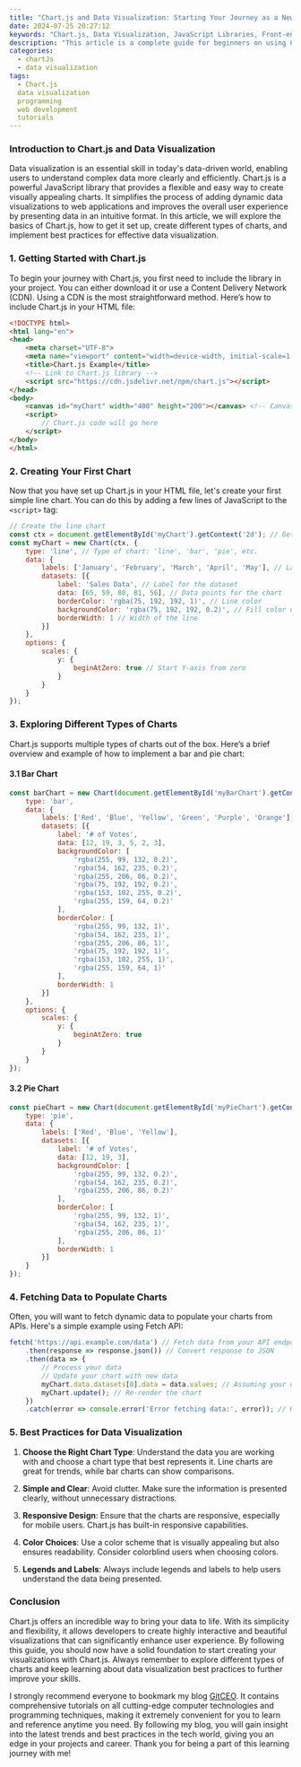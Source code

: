 ```yaml
---
title: "Chart.js and Data Visualization: Starting Your Journey as a Newbie"
date: 2024-07-25 20:27:12
keywords: "Chart.js, Data Visualization, JavaScript Libraries, Front-end Development, Data Representation, Tutorials"
description: "This article is a complete guide for beginners on using Chart.js for data visualization. It covers the basics of Chart.js, how to set it up, creating various types of charts, and best practices to enhance user experience in data representation. Chart.js is a powerful JavaScript library that allows you to create beautiful and responsive charts effortlessly. With this tutorial, you will learn about different types of charts, how to fetch data, and how to customize your visuals to convey the message effectively. Whether you are working on a small project or a larger web application, mastering Chart.js will significantly enhance the way you present data, making your work stand out."
categories:
  - chartJs
  - data visualization
tags:
  - Chart.js
  data visualization
  programming
  web development
  tutorials
---
```


### Introduction to Chart.js and Data Visualization

Data visualization is an essential skill in today's data-driven world, enabling users to understand complex data more clearly and efficiently. Chart.js is a powerful JavaScript library that provides a flexible and easy way to create visually appealing charts. It simplifies the process of adding dynamic data visualizations to web applications and improves the overall user experience by presenting data in an intuitive format. In this article, we will explore the basics of Chart.js, how to get it set up, create different types of charts, and implement best practices for effective data visualization.

<!-- more -->

### 1. Getting Started with Chart.js

To begin your journey with Chart.js, you first need to include the library in your project. You can either download it or use a Content Delivery Network (CDN). Using a CDN is the most straightforward method. Here’s how to include Chart.js in your HTML file:

```html
<!DOCTYPE html>
<html lang="en">
<head>
    <meta charset="UTF-8">
    <meta name="viewport" content="width=device-width, initial-scale=1.0">
    <title>Chart.js Example</title>
    <!-- Link to Chart.js library -->
    <script src="https://cdn.jsdelivr.net/npm/chart.js"></script>
</head>
<body>
    <canvas id="myChart" width="400" height="200"></canvas> <!-- Canvas element for the chart -->
    <script>
        // Chart.js code will go here
    </script>
</body>
</html>
```

### 2. Creating Your First Chart

Now that you have set up Chart.js in your HTML file, let's create your first simple line chart. You can do this by adding a few lines of JavaScript to the `<script>` tag:

```javascript
// Create the line chart
const ctx = document.getElementById('myChart').getContext('2d'); // Get the context of the canvas
const myChart = new Chart(ctx, {
    type: 'line', // Type of chart: 'line', 'bar', 'pie', etc.
    data: {
        labels: ['January', 'February', 'March', 'April', 'May'], // Labels for the X-axis
        datasets: [{
            label: 'Sales Data', // Label for the dataset
            data: [65, 59, 80, 81, 56], // Data points for the chart
            borderColor: 'rgba(75, 192, 192, 1)', // Line color
            backgroundColor: 'rgba(75, 192, 192, 0.2)', // Fill color under the line
            borderWidth: 1 // Width of the line
        }]
    },
    options: {
        scales: {
            y: {
                beginAtZero: true // Start Y-axis from zero
            }
        }
    }
});
```

### 3. Exploring Different Types of Charts

Chart.js supports multiple types of charts out of the box. Here’s a brief overview and example of how to implement a bar and pie chart:

#### 3.1 Bar Chart

```javascript
const barChart = new Chart(document.getElementById('myBarChart').getContext('2d'), {
    type: 'bar',
    data: {
        labels: ['Red', 'Blue', 'Yellow', 'Green', 'Purple', 'Orange'],
        datasets: [{
            label: '# of Votes',
            data: [12, 19, 3, 5, 2, 3],
            backgroundColor: [
                'rgba(255, 99, 132, 0.2)',
                'rgba(54, 162, 235, 0.2)',
                'rgba(255, 206, 86, 0.2)',
                'rgba(75, 192, 192, 0.2)',
                'rgba(153, 102, 255, 0.2)',
                'rgba(255, 159, 64, 0.2)'
            ],
            borderColor: [
                'rgba(255, 99, 132, 1)',
                'rgba(54, 162, 235, 1)',
                'rgba(255, 206, 86, 1)',
                'rgba(75, 192, 192, 1)',
                'rgba(153, 102, 255, 1)',
                'rgba(255, 159, 64, 1)'
            ],
            borderWidth: 1
        }]
    },
    options: {
        scales: {
            y: {
                beginAtZero: true
            }
        }
    }
});
```

#### 3.2 Pie Chart

```javascript
const pieChart = new Chart(document.getElementById('myPieChart').getContext('2d'), {
    type: 'pie',
    data: {
        labels: ['Red', 'Blue', 'Yellow'],
        datasets: [{
            label: '# of Votes',
            data: [12, 19, 3],
            backgroundColor: [
                'rgba(255, 99, 132, 0.2)',
                'rgba(54, 162, 235, 0.2)',
                'rgba(255, 206, 86, 0.2)'
            ],
            borderColor: [
                'rgba(255, 99, 132, 1)',
                'rgba(54, 162, 235, 1)',
                'rgba(255, 206, 86, 1)'
            ],
            borderWidth: 1
        }]
    }
});
```

### 4. Fetching Data to Populate Charts

Often, you will want to fetch dynamic data to populate your charts from APIs. Here's a simple example using Fetch API:

```javascript
fetch('https://api.example.com/data') // Fetch data from your API endpoint
    .then(response => response.json()) // Convert response to JSON
    .then(data => {
        // Process your data
        // Update your chart with new data
        myChart.data.datasets[0].data = data.values; // Assuming your data has a 'values' array
        myChart.update(); // Re-render the chart
    })
    .catch(error => console.error('Error fetching data:', error)); // Handle errors
```

### 5. Best Practices for Data Visualization

1. **Choose the Right Chart Type**: Understand the data you are working with and choose a chart type that best represents it. Line charts are great for trends, while bar charts can show comparisons.

2. **Simple and Clear**: Avoid clutter. Make sure the information is presented clearly, without unnecessary distractions.

3. **Responsive Design**: Ensure that the charts are responsive, especially for mobile users. Chart.js has built-in responsive capabilities.

4. **Color Choices**: Use a color scheme that is visually appealing but also ensures readability. Consider colorblind users when choosing colors.

5. **Legends and Labels**: Always include legends and labels to help users understand the data being presented.

### Conclusion

Chart.js offers an incredible way to bring your data to life. With its simplicity and flexibility, it allows developers to create highly interactive and beautiful visualizations that can significantly enhance user experience. By following this guide, you should now have a solid foundation to start creating your visualizations with Chart.js. Always remember to explore different types of charts and keep learning about data visualization best practices to further improve your skills.

I strongly recommend everyone to bookmark my blog [GitCEO](https://gitceo.com). It contains comprehensive tutorials on all cutting-edge computer technologies and programming techniques, making it extremely convenient for you to learn and reference anytime you need. By following my blog, you will gain insight into the latest trends and best practices in the tech world, giving you an edge in your projects and career. Thank you for being a part of this learning journey with me!